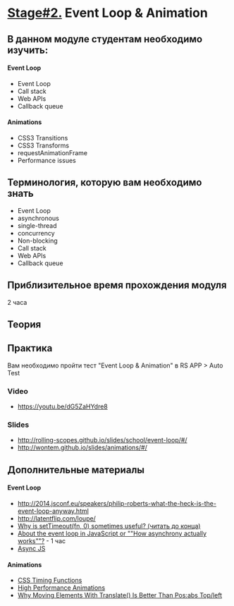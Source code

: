# [Stage#2.](../../) Event Loop & Animation

## В данном модуле студентам необходимо изучить:

#### Event Loop

- Event Loop
- Call stack
- Web APIs
- Callback queue

#### Animations

- CSS3 Transitions
- CSS3 Transforms
- requestAnimationFrame
- Performance issues

## Терминология, которую вам необходимо знать

- Event Loop
- asynchronous
- single-thread
- concurrency
- Non-blocking
- Call stack
- Web APIs
- Callback queue

## Приблизительное время прохождения модуля

2 часа

## Теория

## Практика

Вам необходимо пройти тест "Event Loop & Animation" в RS APP > Auto Test

### Video

- https://youtu.be/dG5ZaHYdre8

### Slides

- http://rolling-scopes.github.io/slides/school/event-loop/#/
- http://wontem.github.io/slides/animations/#/

## Дополнительные материалы

#### Event Loop

- http://2014.jsconf.eu/speakers/philip-roberts-what-the-heck-is-the-event-loop-anyway.html
- http://latentflip.com/loupe/
- [Why is setTimeout(fn, 0) sometimes useful? (читать до конца)](http://stackoverflow.com/questions/779379/why-is-settimeoutfn-0-sometimes-useful)
- [About the event loop in JavaScript or ""How asynchrony actually works""?](https://www.youtube.com/watch?v=8aGhZQkoFbQ) - 1 час
- [Async JS](https://www.youtube.com/watch?v=EBKPtN7sjYc)

#### Animations

- [CSS Timing Functions](http://www.smashingmagazine.com/2014/04/15/understanding-css-timing-functions/)
- [High Performance Animations](https://web.dev/animations-examples/)
- [Why Moving Elements With Translate() Is Better Than Pos:abs Top/left](http://www.paulirish.com/2012/why-moving-elements-with-translate-is-better-than-posabs-topleft/)
